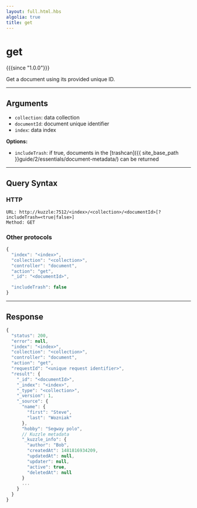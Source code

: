 ```yaml
---
layout: full.html.hbs
algolia: true
title: get
---
```


# get

{{{since "1.0.0"}}}

Get a document using its provided unique ID.

---

## Arguments

* `collection`: data collection
* `documentId`: document unique identifier
* `index`: data index

**Options:**

* `includeTrash`: if true, documents in the [trashcan]({{ site_base_path }}guide/2/essentials/document-metadata/) can be returned

---

## Query Syntax

### HTTP

```http
URL: http://kuzzle:7512/<index>/<collection>/<documentId>[?includeTrash=<true|false>]
Method: GET
```

### Other protocols


```js
{
  "index": "<index>",
  "collection": "<collection>",
  "controller": "document",
  "action": "get",
  "_id": "<documentId>",

  "includeTrash": false
}
```

---

## Response

```javascript
{
  "status": 200,
  "error": null,
  "index": "<index>",
  "collection": "<collection>",
  "controller": "document",
  "action": "get",
  "requestId": "<unique request identifier>",
  "result": {
    "_id": "<documentId>",
    "_index": "<index>",
    "_type": "<collection>",
    "_version": 1,
    "_source": {
      "name": {
        "first": "Steve",
        "last": "Wozniak"
      },
      "hobby": "Segway polo",
      // Kuzzle metadata
      "_kuzzle_info": {
        "author": "Bob",
        "createdAt": 1481816934209,
        "updatedAt": null,
        "updater": null,
        "active": true,
        "deletedAt": null
      }
      ...
    }
  }
}
```
